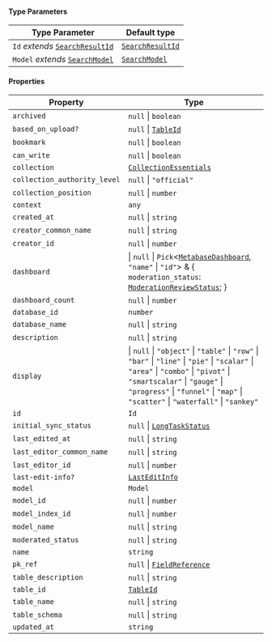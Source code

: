 #### Type Parameters

| Type Parameter                                                        | Default type                                           |
| --------------------------------------------------------------------- | ------------------------------------------------------ |
| `Id` *extends* [`SearchResultId`](./generated/html/SearchResultId.md) | [`SearchResultId`](./generated/html/SearchResultId.md) |
| `Model` *extends* [`SearchModel`](./generated/html/SearchModel.md)    | [`SearchModel`](./generated/html/SearchModel.md)       |

#### Properties

| Property                                                             | Type                                                                                                                                                                                                                                                         |
| -------------------------------------------------------------------- | ------------------------------------------------------------------------------------------------------------------------------------------------------------------------------------------------------------------------------------------------------------ |
| <a id="archived"></a> `archived`                                     | `null` \| `boolean`                                                                                                                                                                                                                                          |
| <a id="based_on_upload"></a> `based_on_upload?`                      | `null` \| [`TableId`](./generated/html/TableId.md)                                                                                                                                                                                                           |
| <a id="bookmark"></a> `bookmark`                                     | `null` \| `boolean`                                                                                                                                                                                                                                          |
| <a id="can_write"></a> `can_write`                                   | `null` \| `boolean`                                                                                                                                                                                                                                          |
| <a id="collection"></a> `collection`                                 | [`CollectionEssentials`](./generated/html/CollectionEssentials.md)                                                                                                                                                                                           |
| <a id="collection_authority_level"></a> `collection_authority_level` | `null` \| `"official"`                                                                                                                                                                                                                                       |
| <a id="collection_position"></a> `collection_position`               | `null` \| `number`                                                                                                                                                                                                                                           |
| <a id="context"></a> `context`                                       | `any`                                                                                                                                                                                                                                                        |
| <a id="created_at"></a> `created_at`                                 | `null` \| `string`                                                                                                                                                                                                                                           |
| <a id="creator_common_name"></a> `creator_common_name`               | `null` \| `string`                                                                                                                                                                                                                                           |
| <a id="creator_id"></a> `creator_id`                                 | `null` \| `number`                                                                                                                                                                                                                                           |
| <a id="dashboard"></a> `dashboard`                                   | \| `null` \| `Pick`<[`MetabaseDashboard`](./generated/html/../MetabaseDashboard.md), `"name"` \| `"id"`> & { `moderation_status`: [`ModerationReviewStatus`](./generated/html/ModerationReviewStatus.md); }                                                  |
| <a id="dashboard_count"></a> `dashboard_count`                       | `null` \| `number`                                                                                                                                                                                                                                           |
| <a id="database_id"></a> `database_id`                               | `number`                                                                                                                                                                                                                                                     |
| <a id="database_name"></a> `database_name`                           | `null` \| `string`                                                                                                                                                                                                                                           |
| <a id="description"></a> `description`                               | `null` \| `string`                                                                                                                                                                                                                                           |
| <a id="display"></a> `display`                                       | \| `null` \| `"object"` \| `"table"` \| `"row"` \| `"bar"` \| `"line"` \| `"pie"` \| `"scalar"` \| `"area"` \| `"combo"` \| `"pivot"` \| `"smartscalar"` \| `"gauge"` \| `"progress"` \| `"funnel"` \| `"map"` \| `"scatter"` \| `"waterfall"` \| `"sankey"` |
| <a id="id-1"></a> `id`                                               | `Id`                                                                                                                                                                                                                                                         |
| <a id="initial_sync_status"></a> `initial_sync_status`               | `null` \| [`LongTaskStatus`](./generated/html/LongTaskStatus.md)                                                                                                                                                                                             |
| <a id="last_edited_at"></a> `last_edited_at`                         | `null` \| `string`                                                                                                                                                                                                                                           |
| <a id="last_editor_common_name"></a> `last_editor_common_name`       | `null` \| `string`                                                                                                                                                                                                                                           |
| <a id="last_editor_id"></a> `last_editor_id`                         | `null` \| `number`                                                                                                                                                                                                                                           |
| <a id="last-edit-info"></a> `last-edit-info?`                        | [`LastEditInfo`](./generated/html/LastEditInfo.md)                                                                                                                                                                                                           |
| <a id="model-1"></a> `model`                                         | `Model`                                                                                                                                                                                                                                                      |
| <a id="model_id"></a> `model_id`                                     | `null` \| `number`                                                                                                                                                                                                                                           |
| <a id="model_index_id"></a> `model_index_id`                         | `null` \| `number`                                                                                                                                                                                                                                           |
| <a id="model_name"></a> `model_name`                                 | `null` \| `string`                                                                                                                                                                                                                                           |
| <a id="moderated_status"></a> `moderated_status`                     | `null` \| `string`                                                                                                                                                                                                                                           |
| <a id="name"></a> `name`                                             | `string`                                                                                                                                                                                                                                                     |
| <a id="pk_ref"></a> `pk_ref`                                         | `null` \| [`FieldReference`](./generated/html/FieldReference.md)                                                                                                                                                                                             |
| <a id="table_description"></a> `table_description`                   | `null` \| `string`                                                                                                                                                                                                                                           |
| <a id="table_id"></a> `table_id`                                     | [`TableId`](./generated/html/TableId.md)                                                                                                                                                                                                                     |
| <a id="table_name"></a> `table_name`                                 | `null` \| `string`                                                                                                                                                                                                                                           |
| <a id="table_schema"></a> `table_schema`                             | `null` \| `string`                                                                                                                                                                                                                                           |
| <a id="updated_at"></a> `updated_at`                                 | `string`                                                                                                                                                                                                                                                     |
